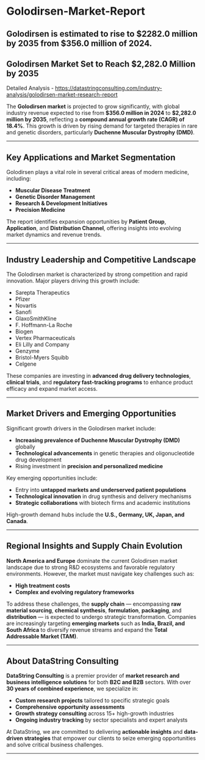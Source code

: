 # Golodirsen-Market-Report
Golodirsen is estimated to rise to $2282.0 million by 2035 from $356.0 million of 2024.
---

## **Golodirsen Market Set to Reach \$2,282.0 Million by 2035**
Detailed Analysis - https://datastringconsulting.com/industry-analysis/golodirsen-market-research-report

The **Golodirsen market** is projected to grow significantly, with global industry revenue expected to rise from **\$356.0 million in 2024** to **\$2,282.0 million by 2035**, reflecting a **compound annual growth rate (CAGR) of 18.4%**. This growth is driven by rising demand for targeted therapies in rare and genetic disorders, particularly **Duchenne Muscular Dystrophy (DMD)**.

---

## **Key Applications and Market Segmentation**

Golodirsen plays a vital role in several critical areas of modern medicine, including:

* **Muscular Disease Treatment**
* **Genetic Disorder Management**
* **Research & Development Initiatives**
* **Precision Medicine**

The report identifies expansion opportunities by **Patient Group**, **Application**, and **Distribution Channel**, offering insights into evolving market dynamics and revenue trends.

---

## **Industry Leadership and Competitive Landscape**

The Golodirsen market is characterized by strong competition and rapid innovation. Major players driving this growth include:

* Sarepta Therapeutics
* Pfizer
* Novartis
* Sanofi
* GlaxoSmithKline
* F. Hoffmann-La Roche
* Biogen
* Vertex Pharmaceuticals
* Eli Lilly and Company
* Genzyme
* Bristol-Myers Squibb
* Celgene

These companies are investing in **advanced drug delivery technologies**, **clinical trials**, and **regulatory fast-tracking programs** to enhance product efficacy and expand market access.

---

## **Market Drivers and Emerging Opportunities**

Significant growth drivers in the Golodirsen market include:

* **Increasing prevalence of Duchenne Muscular Dystrophy (DMD)** globally
* **Technological advancements** in genetic therapies and oligonucleotide drug development
* Rising investment in **precision and personalized medicine**

Key emerging opportunities include:

* Entry into **untapped markets and underserved patient populations**
* **Technological innovation** in drug synthesis and delivery mechanisms
* **Strategic collaborations** with biotech firms and academic institutions

High-growth demand hubs include the **U.S., Germany, UK, Japan, and Canada**.

---

## **Regional Insights and Supply Chain Evolution**

**North America and Europe** dominate the current Golodirsen market landscape due to strong R\&D ecosystems and favorable regulatory environments. However, the market must navigate key challenges such as:

* **High treatment costs**
* **Complex and evolving regulatory frameworks**

To address these challenges, the **supply chain** — encompassing **raw material sourcing**, **chemical synthesis**, **formulation**, **packaging**, and **distribution** — is expected to undergo strategic transformation. Companies are increasingly targeting **emerging markets** such as **India, Brazil, and South Africa** to diversify revenue streams and expand the **Total Addressable Market (TAM)**.

---

## **About DataString Consulting**

**DataString Consulting** is a premier provider of **market research and business intelligence solutions** for both **B2C and B2B** sectors. With over **30 years of combined experience**, we specialize in:

* **Custom research projects** tailored to specific strategic goals
* **Comprehensive opportunity assessments**
* **Growth strategy consulting** across 15+ high-growth industries
* **Ongoing industry tracking** by sector specialists and expert analysts

At DataString, we are committed to delivering **actionable insights** and **data-driven strategies** that empower our clients to seize emerging opportunities and solve critical business challenges.

---

